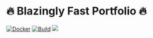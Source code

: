 # :fire: Blazingly Fast Portfolio 🔥

[![Docker](https://github.com/griffinpj/blazingly_fast_portfolio/actions/workflows/docker-publish.yml/badge.svg)](https://github.com/griffinpj/blazingly_fast_portfolio/actions/workflows/docker-publish.yml) 
[![Build](https://github.com/griffinpj/blazingly_fast_portfolio/actions/workflows/rust-wasm.yml/badge.svg?branch=master)](https://github.com/griffinpj/blazingly_fast_portfolio/actions/workflows/rust-wasm.yml)
<img src="./site_screenshot.png"> 
